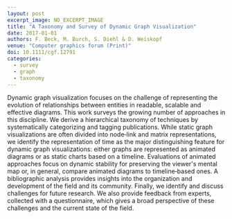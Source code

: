 ```yaml
---
layout: post
excerpt_image: NO_EXCERPT_IMAGE
title: "A Taxonomy and Survey of Dynamic Graph Visualization"
date: 2017-01-01
authors: F. Beck, M. Burch, S. Diehl & D. Weiskopf
venue: "Computer graphics forum (Print)"
doi: 10.1111/cgf.12791
categories:
  - survey
  - graph
  - taxonomy
---
```

Dynamic graph visualization focuses on the challenge of representing the evolution of relationships between entities in readable, scalable and effective diagrams. This work surveys the growing number of approaches in this discipline. We derive a hierarchical taxonomy of techniques by systematically categorizing and tagging publications. While static graph visualizations are often divided into node‐link and matrix representations, we identify the representation of time as the major distinguishing feature for dynamic graph visualizations: either graphs are represented as animated diagrams or as static charts based on a timeline. Evaluations of animated approaches focus on dynamic stability for preserving the viewer's mental map or, in general, compare animated diagrams to timeline‐based ones. A bibliographic analysis provides insights into the organization and development of the field and its community. Finally, we identify and discuss challenges for future research. We also provide feedback from experts, collected with a questionnaire, which gives a broad perspective of these challenges and the current state of the field.
